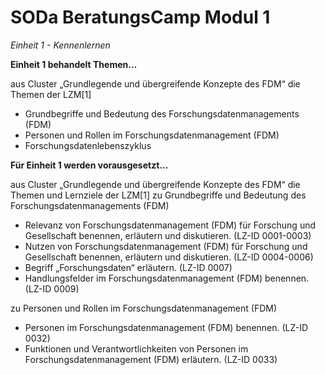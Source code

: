 <!--

author: Gudrun Schwenk und Canan Hastik  
email:    
version:  v1
language: DE

icon:     https://raw.githubusercontent.com/chastik/Beratung_Dateityp_Bild/refs/heads/main/SODa-Logo_full.svg
link:     https://raw.githubusercontent.com/chastik/Beratung/refs/heads/main/soda.css

comment:  WissKi SODA OERs

-->

# SODa BeratungsCamp Modul 1 

*Einheit 1 - Kennenlernen*

**Einheit 1 behandelt Themen…**

aus Cluster „Grundlegende und übergreifende Konzepte des FDM“ die Themen der LZM[1]

- Grundbegriffe und Bedeutung des Forschungsdatenmanagements (FDM)
- Personen und Rollen im Forschungsdatenmanagement (FDM)
- Forschungsdatenlebenszyklus

**Für Einheit 1 werden vorausgesetzt…**

aus Cluster „Grundlegende und übergreifende Konzepte des FDM“ die Themen und Lernziele der LZM[1]
zu Grundbegriffe und Bedeutung des Forschungsdatenmanagements (FDM)

- Relevanz von Forschungsdatenmanagement (FDM) für Forschung und Gesellschaft benennen, erläutern und diskutieren. (LZ-ID 0001-0003)
- Nutzen von Forschungsdatenmanagement (FDM) für Forschung und Gesellschaft benennen, erläutern und diskutieren. (LZ-ID 0004-0006)
- Begriff „Forschungsdaten“ erläutern. (LZ-ID 0007)
- Handlungsfelder im Forschungsdatenmanagement (FDM) benennen. (LZ-ID 0009)

zu Personen und Rollen im Forschungsdatenmanagement (FDM)

- Personen im Forschungsdatenmanagement (FDM) benennen. (LZ-ID 0032)
- Funktionen und Verantwortlichkeiten von Personen im Forschungsdatenmanagement (FDM) erläutern. (LZ-ID 0033) 

